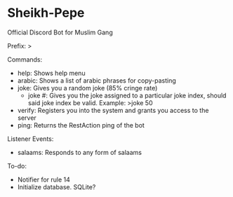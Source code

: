 # Sheikh-Pepe
Official Discord Bot for Muslim Gang

Prefix: >

Commands:
* help: Shows help menu
* arabic: Shows a list of arabic phrases for copy-pasting
* joke: Gives you a random joke (85% cringe rate)
  * joke #: Gives you the joke assigned to a particular joke index, should said joke index be valid. Example: >joke 50
* verify: Registers you into the system and grants you access to the server
* ping: Returns the RestAction ping of the bot

Listener Events:
* salaams: Responds to any form of salaams

To-do:
* Notifier for rule 14
* Initialize database. SQLite?
